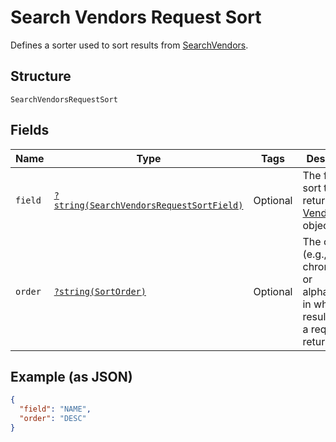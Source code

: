 
# Search Vendors Request Sort

Defines a sorter used to sort results from [SearchVendors](../../doc/apis/vendors.md#search-vendors).

## Structure

`SearchVendorsRequestSort`

## Fields

| Name | Type | Tags | Description | Getter | Setter |
|  --- | --- | --- | --- | --- | --- |
| `field` | [`?string(SearchVendorsRequestSortField)`](../../doc/models/search-vendors-request-sort-field.md) | Optional | The field to sort the returned [Vendor](../../doc/models/vendor.md) objects by. | getField(): ?string | setField(?string field): void |
| `order` | [`?string(SortOrder)`](../../doc/models/sort-order.md) | Optional | The order (e.g., chronological or alphabetical) in which results from a request are returned. | getOrder(): ?string | setOrder(?string order): void |

## Example (as JSON)

```json
{
  "field": "NAME",
  "order": "DESC"
}
```

